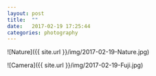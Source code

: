 ```yaml
---
layout: post
title:  ""
date:   2017-02-19 17:25:44
categories: photography 
---
```


![Nature]({{ site.url }}/img/2017-02-19-Nature.jpg)

![Camera]({{ site.url }}/img/2017-02-19-Fuji.jpg)
